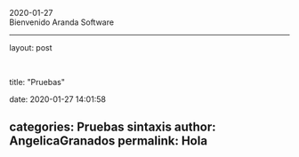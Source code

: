 2020-01-27   
Bienvenido Aranda Software

---
layout: post

&nbsp;

title:  "Pruebas"

date:   2020-01-27   14:01:58


categories: Pruebas sintaxis
author: AngelicaGranados
permalink: Hola
---

